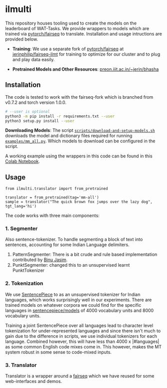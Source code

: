 # ilmulti

This repository houses tooling used to create the models on the
leaderboard of WAT-Tasks. We provide wrappers to models which are
trained via [pytorch/fairseq](http://github.com/pytorch/fairseq) to
translate. Installation and usage intructions are provided below.

* **Training**: We use a separate fork of
  [pytorch/fairseq](http://github.com/pytorch/fairseq) at
  [jerinphilip/fairseq-ilmt](http://github.com/jerinphilip/fairseq-ilmt) for
  training to optimize for our cluster and to plug and play data
  easily.

* **Pretrained Models and Other Resources**: 
  [preon.iiit.ac.in/~jerin/bhasha](http://preon.iiit.ac.in/~jerin/bhasha)


## Installation

The code is tested to work with the fairseq-fork which is branched from v0.7.2 and torch version 1.0.0.

```bash
# --user is optional
python3 -m pip install -r requirements.txt --user  
python3 setup.py install --user 

```

**Downloading Models**: The script
[`scripts/download-and-setup-models.sh`](./scripts/download-and-setup-models.sh)
downloads the model and dictionary files required for running
[`examples/mm_all.py`](./examples/mm_all.py). Which models to download can be
configured in the script.

A working example using the wrappers in this code can be found in this [Colab Notebook](https://colab.research.google.com/drive/1KOvjawhzPXOQ6RLlFBFeInkuuR0QAWTK?usp=sharing).

## Usage

```python3
from ilmulti.translator import from_pretrained

translator = from_pretrained(tag='mm-all')
sample = translator("The quick brown fox jumps over the lazy dog", tgt_lang='hi')
```

The code works with three main components:

### 1. Segmenter

Also sentence-tokenizer. To handle segmenting a block of text into sentences,
accounting for some Indian Language delimiters. 

1. PatternSegmenter: There  is a bit crude and rule based implementation
   contributed by [Binu Jasim](https://github.com/bnjasim).
2. PunktSegmenter: changed this to an unsupervised learnt PunktTokenizer

### 2. Tokenization

We use [SentencePiece](https://github.com/google/sentencepiece) to
as an unsupervised tokenizer for Indian languages, which works
surprisingly well in our experiments. There are trained models on
whatever corpora we could find for the specific languages in
[sentencepiece/models](./sentencepiece/models) of 4000 vocabulary units
and 8000 vocabulary units.

Training a joint SentencePiece over all languages lead to character
level tokenization for under-represented languages and since there isn't
much to gain due to the difference in scripts, we use individual
tokenizers for each language. Combined however, this will have less than
4000 x |#languages| as some common English code mixes come in. This
however, makes the MT system robust in some sense to code-mixed inputs.

### 3. Translator

Translator is a wrapper around a
[fairseq](https://github.com/pytorch/fairseq) which we have reused for
some web-interfaces and demos.

